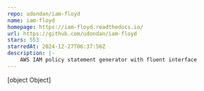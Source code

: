 ```yaml
---
repo: udondan/iam-floyd
name: iam-floyd
homepage: https://iam-floyd.readthedocs.io/
url: https://github.com/udondan/iam-floyd
stars: 553
starredAt: 2024-12-27T06:37:56Z
description: |-
    AWS IAM policy statement generator with fluent interface
---
```


[object Object]
